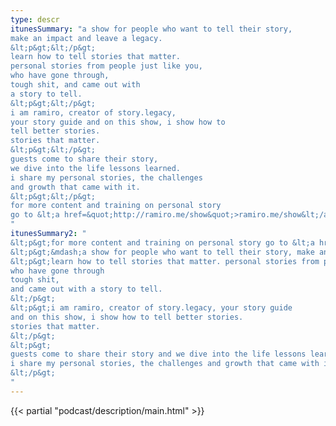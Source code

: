 ```yaml
---
type: descr
itunesSummary: "a show for people who want to tell their story,
make an impact and leave a legacy.
&lt;p&gt;&lt;/p&gt;
learn how to tell stories that matter.
personal stories from people just like you,
who have gone through,
tough shit, and came out with
a story to tell.
&lt;p&gt;&lt;/p&gt;
i am ramiro, creator of story.legacy,
your story guide and on this show, i show how to
tell better stories.
stories that matter.
&lt;p&gt;&lt;/p&gt;
guests come to share their story,
we dive into the life lessons learned.
i share my personal stories, the challenges
and growth that came with it.
&lt;p&gt;&lt;/p&gt;
for more content and training on personal story
go to &lt;a href=&quot;http://ramiro.me/show&quot;>ramiro.me/show&lt;/a&gt;
"
itunesSummary2: "
&lt;p&gt;for more content and training on personal story go to &lt;a href=&quot;http://ramiro.me/show&quot;&gt;ramiro.me/show&lt;/a&gt;&lt;/p&gt;
&lt;p&gt;&mdash;a show for people who want to tell their story, make an impact and leave a legacy.&lt;/p&gt;
&lt;p&gt;learn how to tell stories that matter. personal stories from people just like you,
who have gone through
tough shit,
and came out with a story to tell.
&lt;/p&gt;
&lt;p&gt;i am ramiro, creator of story.legacy, your story guide
and on this show, i show how to tell better stories.
stories that matter.
&lt;/p&gt;
&lt;p&gt;
guests come to share their story and we dive into the life lessons learned from those personal experiences.
i share my personal stories, the challenges and growth that came with it.
&lt;/p&gt;
"
---
```

{{< partial "podcast/description/main.html" >}}
